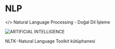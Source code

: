 # NLP

</> Natural Language Processing - Doğal Dil İşleme


![ARTIFICIAL INTELLIGENCE](https://github.com/beyzaatosun/NLP/assets/58009985/d6de0d02-3639-4037-846d-8400b1a13229)

NLTK - Natural Language Toolkit kütüphanesi
